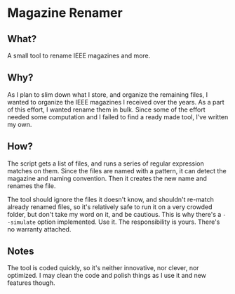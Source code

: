 # Magazine Renamer

## What?
A small tool to rename IEEE magazines and more.

## Why?
As I plan to slim down what I store, and organize the remaining files, I wanted to organize the IEEE magazines I received over the years. As a part of this effort, I wanted rename them in bulk. Since some of the effort needed some computation and I failed to find a ready made tool, I've written my own.

## How?
The script gets a list of files, and runs a series of regular expression matches on them. Since the files are named with a pattern, it can detect the magazine and naming convention. Then it creates the new name and renames the file.

The tool should ignore the files it doesn't know, and shouldn't re-match already renamed files, so it's relatively safe to run it on a very crowded folder, but don't take my word on it, and be cautious. This is why there's a `--simulate` option implemented. Use it. The responsibility is yours. There's no warranty attached.

## Notes
The tool is coded quickly, so it's neither innovative, nor clever, nor optimized. I may clean the code and polish things as I use it and new features though.